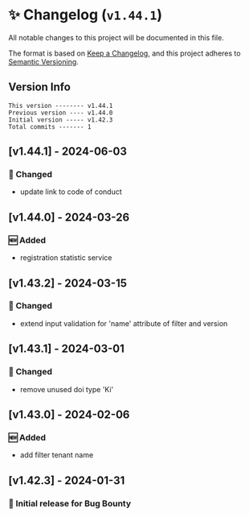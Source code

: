 # ✨ Changelog (`v1.44.1`)

All notable changes to this project will be documented in this file.

The format is based on [Keep a Changelog](https://keepachangelog.com/en/1.0.0/),
and this project adheres to [Semantic Versioning](https://semver.org/spec/v2.0.0.html).

## Version Info

```text
This version -------- v1.44.1
Previous version ---- v1.44.0
Initial version ----- v1.42.3
Total commits ------- 1
```

## [v1.44.1] - 2024-06-03

### 🔄 Changed

- update link to code of conduct

## [v1.44.0] - 2024-03-26

### 🆕 Added

- registration statistic service

## [v1.43.2] - 2024-03-15

### 🔄 Changed

- extend input validation for 'name' attribute of filter and version

## [v1.43.1] - 2024-03-01

### :arrows_counterclockwise: Changed

- remove unused doi type 'Ki'

## [v1.43.0] - 2024-02-06

### 🆕 Added

- add filter tenant name

## [v1.42.3] - 2024-01-31

### 🎉 Initial release for Bug Bounty
